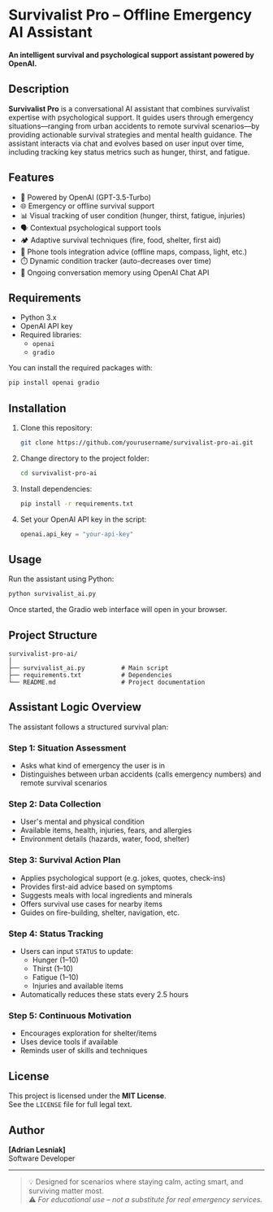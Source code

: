 # Survivalist Pro – Offline Emergency AI Assistant

**An intelligent survival and psychological support assistant powered by OpenAI.**


## Description

**Survivalist Pro** is a conversational AI assistant that combines survivalist expertise with psychological support. It guides users through emergency situations—ranging from urban accidents to remote survival scenarios—by providing actionable survival strategies and mental health guidance. The assistant interacts via chat and evolves based on user input over time, including tracking key status metrics such as hunger, thirst, and fatigue.

## Features

- 🧠 Powered by OpenAI (GPT-3.5-Turbo)
- 🌐 Emergency or offline survival support
- 📊 Visual tracking of user condition (hunger, thirst, fatigue, injuries)
- 🗣️ Contextual psychological support tools
- 🏕️ Adaptive survival techniques (fire, food, shelter, first aid)
- 📱 Phone tools integration advice (offline maps, compass, light, etc.)
- ⏱️ Dynamic condition tracker (auto-decreases over time)
- 🔁 Ongoing conversation memory using OpenAI Chat API

## Requirements

- Python 3.x
- OpenAI API key
- Required libraries:
  - `openai`
  - `gradio`

You can install the required packages with:

```bash
pip install openai gradio
```

## Installation

1. Clone this repository:
   ```bash
   git clone https://github.com/yourusername/survivalist-pro-ai.git
   ```

2. Change directory to the project folder:
   ```bash
   cd survivalist-pro-ai
   ```

3. Install dependencies:
   ```bash
   pip install -r requirements.txt
   ```

4. Set your OpenAI API key in the script:
   ```python
   openai.api_key = "your-api-key"
   ```

## Usage

Run the assistant using Python:

```bash
python survivalist_ai.py
```

Once started, the Gradio web interface will open in your browser.

## Project Structure

```
survivalist-pro-ai/
│
├── survivalist_ai.py          # Main script
├── requirements.txt           # Dependencies
└── README.md                  # Project documentation
```

## Assistant Logic Overview

The assistant follows a structured survival plan:

### Step 1: Situation Assessment
- Asks what kind of emergency the user is in
- Distinguishes between urban accidents (calls emergency numbers) and remote survival scenarios

### Step 2: Data Collection
- User's mental and physical condition
- Available items, health, injuries, fears, and allergies
- Environment details (hazards, water, food, shelter)

### Step 3: Survival Action Plan
- Applies psychological support (e.g. jokes, quotes, check-ins)
- Provides first-aid advice based on symptoms
- Suggests meals with local ingredients and minerals
- Offers survival use cases for nearby items
- Guides on fire-building, shelter, navigation, etc.

### Step 4: Status Tracking
- Users can input `STATUS` to update:
  - Hunger (1–10)
  - Thirst (1–10)
  - Fatigue (1–10)
  - Injuries and available items
- Automatically reduces these stats every 2.5 hours

### Step 5: Continuous Motivation
- Encourages exploration for shelter/items
- Uses device tools if available
- Reminds user of skills and techniques

## License

This project is licensed under the **MIT License**.  
See the `LICENSE` file for full legal text.

## Author

**[Adrian Lesniak]**  
Software Developer  


---

> 💡 Designed for scenarios where staying calm, acting smart, and surviving matter most.  
> ⚠️ *For educational use – not a substitute for real emergency services.*
